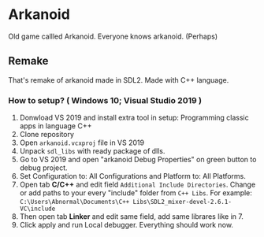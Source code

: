 # Arkanoid
Old game callled Arkanoid. Everyone knows arkanoid. (Perhaps)

## Remake

That's remake of arkanoid made in SDL2. Made with C++ language. 


### How to setup? ( Windows 10; Visual Studio 2019 )
1. Donwload VS 2019 and install extra tool in setup: Programming classic apps in language C++
2. Clone repository
3. Open `arkanoid.vcxproj` file in VS 2019
4. Unpack `sdl_libs` with ready package of dlls.
5. Go to VS 2019 and open "arkanoid Debug Properties" on green button to debug project.
6. Set Configuration to: All Configurations and Platform to: All Platforms.
7. Open tab **C/C++** and edit field `Additional Include Directories`. Change or add paths to your every "include" folder from `C++ Libs`. For example: `C:\Users\Abnormal\Documents\C++ Libs\SDL2_mixer-devel-2.6.1-VC\include`
8. Then open tab **Linker** and edit same field, add same librares like in 7.
9. Click apply and run Local debugger. Everything should work now.
